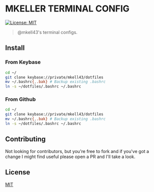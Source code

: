 # MKELLER TERMINAL CONFIG
[![License: MIT](https://img.shields.io/badge/License-MIT-yellow.svg)](https://choosealicense.com/licenses/mit/)

> @mkell43's terminal configs.

## Install

### From Keybase

```bash
cd ~/
git clone keybase://private/mkell43/dotfiles
mv ~/.bashrc{,.bak} # Backup existing .bashrc
ln -s ~/dotfiles/.bashrc ~/.bashrc
```

### From Github

```bash
cd ~/
git clone keybase://private/mkell43/dotfiles
mv ~/.bashrc{,.bak} # Backup existing .bashrc
ln -s ~/dotfiles/.bashrc ~/.bashrc
```

## Contributing

Not looking for contributors, but you're free to fork and if you've got a change I might find useful please open a PR and I'll take a look.

## License

[MIT](https://choosealicense.com/licenses/mit/)